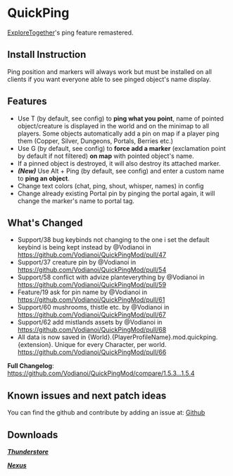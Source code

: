 # QuickPing
[ExploreTogether](https://valheim.thunderstore.io/package/Rolo/ExploreTogether/)'s ping feature remastered. 

## Install Instruction
Ping position and markers will always work but must be installed on all clients if you want everyone able to see pinged object's name display.

## Features
- Use T (by default, see config) to **ping what you point**, name of pointed object/creature is displayed in the world and on the minimap to all players.
  Some objects automatically add a pin on map if a player ping them (Copper, Silver, Dungeons, Portals, Berries etc.)
- Use G (by default, see config) to **force add a marker** (exclamation point by default if not filtered) **on map** with pointed object's name.
- If a pinned object is destroyed, it will also destroy its attached marker.
- ***(New)*** Use Alt + Ping (by default, see config) and enter a custom name to **ping an object**.
- Change text colors (chat, ping, shout, whisper, names) in config 
- Change already existing Portal pin by pinging the portal again, it will change the marker's name to portal tag.

## What's Changed
* Support/38 bug keybinds not changing to the one i set the default keybind is being kept instead by @Vodianoi in https://github.com/Vodianoi/QuickPingMod/pull/47
* Support/37 creature pin by @Vodianoi in https://github.com/Vodianoi/QuickPingMod/pull/54
* Support/58 conflict with advize planteverything by @Vodianoi in https://github.com/Vodianoi/QuickPingMod/pull/59
* Feature/19 ask for pin name by @Vodianoi in https://github.com/Vodianoi/QuickPingMod/pull/61
* Support/60 mushrooms, thistle etc. by @Vodianoi in https://github.com/Vodianoi/QuickPingMod/pull/67
* Support/62 add mistlands assets by @Vodianoi in https://github.com/Vodianoi/QuickPingMod/pull/68
* All data is now saved in {World}.{PlayerProfileName}.mod.quickping.{extension}. Unique for every Character, per world. https://github.com/Vodianoi/QuickPingMod/pull/66


**Full Changelog**: https://github.com/Vodianoi/QuickPingMod/compare/1.5.3...1.5.4


## Known issues and next patch ideas 
You can find the github and contribute by adding an issue at: [Github](https://github.com/Vodianoi/QuickPingMod)

## Downloads
*___[Thunderstore](https://valheim.thunderstore.io/package/Atopy/QuickPing/)___*

*___[Nexus](https://www.nexusmods.com/valheim/mods/2033)___*
